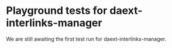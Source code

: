 # Playground tests for daext-interlinks-manager
We are still awaiting the first test run for daext-interlinks-manager.
